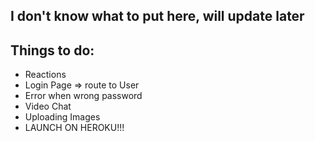 ## I don't know what to put here, will update later

## Things to do:
  - Reactions
  - Login Page => route to User
  - Error when wrong password
  - Video Chat
  - Uploading Images
  - LAUNCH ON HEROKU!!!
